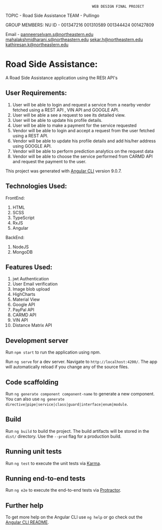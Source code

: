 
                                            WEB DESIGN FINAL PROJECT

TOPIC - Road Side Assistance
TEAM - Pullingo

GROUP MEMBERS:
NU ID - 001347216
        001310589
        001344424
        001427809

Email -  panneerselvam.s@northeastern.edu
        mahalakshmidharani.s@northeastern.edu
        sekar.h@northeastern.edu
        kathiresan.k@northeastern.edu

# Road Side Assistance:

A Road Side Assistance application using the RESt API's

## User Requirements:

1. User will be able to login and request a service from a nearby vendor fetched using a REST API , VIN API and GOOGLE API.
2. User will be able a see a request to see its detailed view.
3. User will be able to update his profile details.
4. User will be able to make a payment for the service requested
5. Vendor will be able to login and accept a request from the user fetched using a REST API.
6. Vendor will be able to update his profile details and add his/her address using GOOGLE API.
7. Vendor will be able to perform prediction analytics on the request data
8. Vendor will be able to choose the service performed from CARMD API and request the payment to the user.


This project was generated with [Angular CLI](https://github.com/angular/angular-cli) version 9.0.7.

## Technologies Used:
FrontEnd: 
1. HTML
2. SCSS
3. TypeScript
4. RxJS
5. Angular

BackEnd:
1. NodeJS
2. MongoDB

## Features Used:
1. jwt Authentication
2. User Email verification
3. Image blob upload
4. HighCharts
5. Material View
6. Google API
7. PayPal API
8. CARMD API
9. VIN API
10. Distance Matrix API


## Development server

Run `npm start` to run the application using npm.

Run `ng serve` for a dev server. Navigate to `http://localhost:4200/`. The app will automatically reload if you change any of the source files.

## Code scaffolding

Run `ng generate component component-name` to generate a new component. You can also use `ng generate directive|pipe|service|class|guard|interface|enum|module`.

## Build

Run `ng build` to build the project. The build artifacts will be stored in the `dist/` directory. Use the `--prod` flag for a production build.

## Running unit tests

Run `ng test` to execute the unit tests via [Karma](https://karma-runner.github.io).

## Running end-to-end tests

Run `ng e2e` to execute the end-to-end tests via [Protractor](http://www.protractortest.org/).

## Further help

To get more help on the Angular CLI use `ng help` or go check out the [Angular CLI README](https://github.com/angular/angular-cli/blob/master/README.md).
